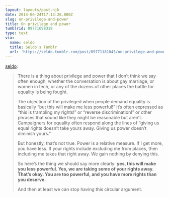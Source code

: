 ```yaml
---
layout: layouts/post.njk
date: 2014-06-24T17:13:26.000Z
slug: on-privilege-and-power
title: On privilege and power
tumblrid: 89771698318
type: text
via:
  name: seldo
  title: Seldo's Tumblr
  url: 'https://seldo.tumblr.com/post/89771181045/on-privilege-and-power'
---
```

<p><a href="http://seldo.tumblr.com/post/89771181045/on-privilege-and-power" class="tumblr_blog">seldo</a>:</p>

<blockquote><p>There is a thing about privilege and power that I don’t think we say often enough, whether the conversation is about gay marriage, or women in tech, or any of the dozens of other places the battle for equality is being fought.</p>
<p>The objection of the privileged when people demand equality is basically “but this will make me less powerful!” It’s often expressed as “this is trampling my rights!” or “reverse discrimination!” or other phrases that sound like they might be reasonable but aren’t. Campaigners for equality often respond along the lines of “giving us equal rights doesn’t take yours away. Giving us power doesn’t diminish yours.”</p>
<p>But honestly, that’s not true. Power is a relative measure. If I get more, you have less. If your rights include excluding me from places, then including me takes that right away. We gain nothing by denying this.</p>
<p>So here’s the thing we should say more clearly: <strong>yes, this will make you less powerful. Yes, we are taking some of your rights away. That’s okay. You are too powerful, and you have more rights than you deserve.</strong></p>
<p>And then at least we can stop having this circular argument.</p></blockquote>
